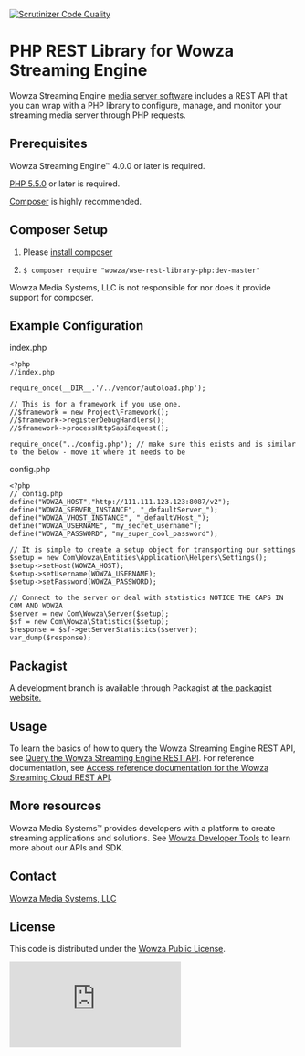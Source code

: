 [![Scrutinizer Code Quality](https://scrutinizer-ci.com/g/WowzaMediaSystems/wse-rest-library-php/badges/quality-score.png?b=master)](https://scrutinizer-ci.com/g/WowzaMediaSystems/wse-rest-library-php/?branch=master)

# PHP REST Library for Wowza Streaming Engine
Wowza Streaming Engine [media server software](https://www.wowza.com/products/streaming-engine) includes a REST API that you can wrap with a PHP library to configure, manage, and monitor your streaming media server through PHP requests.

## Prerequisites
Wowza Streaming Engine™ 4.0.0 or later is required.

[PHP 5.5.0](http://php.net/downloads.php) or later is required.

[Composer](https://getcomposer.org/) is highly recommended.

## Composer Setup

1. Please [install composer](https://getcomposer.org/doc/00-intro.md)

2. `$ composer require "wowza/wse-rest-library-php:dev-master"`

Wowza Media Systems, LLC is not responsible for nor does it provide support for composer.

## Example Configuration

index.php

```
<?php
//index.php

require_once(__DIR__.'/../vendor/autoload.php');

// This is for a framework if you use one.
//$framework = new Project\Framework();
//$framework->registerDebugHandlers();
//$framework->processHttpSapiRequest();

require_once("../config.php"); // make sure this exists and is similar to the below - move it where it needs to be
```

config.php

```
<?php
// config.php
define("WOWZA_HOST","http://111.111.123.123:8087/v2");
define("WOWZA_SERVER_INSTANCE", "_defaultServer_");
define("WOWZA_VHOST_INSTANCE", "_defaultVHost_");
define("WOWZA_USERNAME", "my_secret_username");
define("WOWZA_PASSWORD", "my_super_cool_password");

// It is simple to create a setup object for transporting our settings
$setup = new Com\Wowza\Entities\Application\Helpers\Settings();
$setup->setHost(WOWZA_HOST);
$setup->setUsername(WOWZA_USERNAME);
$setup->setPassword(WOWZA_PASSWORD);

// Connect to the server or deal with statistics NOTICE THE CAPS IN COM AND WOWZA
$server = new Com\Wowza\Server($setup);
$sf = new Com\Wowza\Statistics($setup);
$response = $sf->getServerStatistics($server);
var_dump($response);
```

## Packagist

A development branch is available through Packagist at [the packagist website.](https://packagist.org/packages/wowza/wse-rest-library-php#dev-master)

## Usage
To learn the basics of how to query the Wowza Streaming Engine REST API, see [Query the Wowza Streaming Engine REST API](https://www.wowza.com/docs/how-to-query-wowza-rest-api). For reference documentation, see [Access reference documentation for the Wowza Streaming Cloud REST API](https://www.wowza.com/docs/how-to-access-documentation-for-wowza-streaming-engine-rest-api).

## More resources
Wowza Media Systems™ provides developers with a platform to create streaming applications and solutions. See [Wowza Developer Tools](https://www.wowza.com/resources/developers) to learn more about our APIs and SDK.

## Contact
[Wowza Media Systems, LLC](https://www.wowza.com/contact)

## License
This code is distributed under the [Wowza Public License](https://github.com/WowzaMediaSystems/rest-library-php/blob/master/LICENSE.txt).

![alt tag](http://wowzalogs.com/stats/githubimage.php?plugin=rest-library-php)
